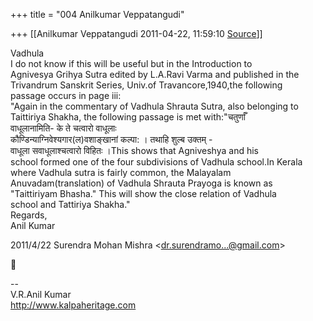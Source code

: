 +++
title = "004 Anilkumar Veppatangudi"

+++
[[Anilkumar Veppatangudi	2011-04-22, 11:59:10 [Source](https://groups.google.com/g/bvparishat/c/0hvFlA1CA2E)]]



Vadhula  
I do not know if this will be useful but in the Introduction to  
Agnivesya Grihya Sutra edited by L.A.Ravi Varma and published in the  
Trivandrum Sanskrit Series, Univ.of Travancore,1940,the following  
passage occurs in page iii:  
"Again in the commentary of Vadhula Shrauta Sutra, also belonging to  
Taittiriya Shakha, the following passage is met with:"चतुर्णाँ  
वाधूलानामिति- के ते चत्वारो वाधूलाः  
कौण्डिन्याग्निवेश्यगार(ल)वशाङ्खानां कल्पा: । तथाहि शुल्ब उक्तम् -  
वाधूला सवाधूलाश्चत्वारो विहितः ।This shows that Agniveshya and his  
school formed one of the four subdivisions of Vadhula school.In Kerala  
where Vadhula sutra is fairly common, the Malayalam  
Anuvadam(translation) of Vadhula Shrauta Prayoga is known as  
"Taittiriyam Bhasha." This will show the close relation of Vadhula  
school and Tattiriya Shakha."  
Regards,  
Anil Kumar

2011/4/22 Surendra Mohan Mishra \<[dr.surendramo...@gmail.com]()\>



--  
V.R.Anil Kumar  
<http://www.kalpaheritage.com>  

